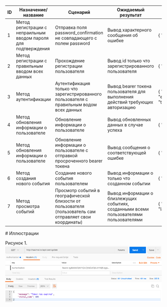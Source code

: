 <table>
    <thead>
        <tr>
            <th>
            ID
            </th>
            <th>
                Назначение/название
            </th>
            <th>
                Сценарий
            </th>
            <th>
                Ожидаемый результат
            </th>
            <th>
                Фактический результат
            </th>
            <th>
                Оценка
            </th>
        </tr>
    </thead>
    <tbody>
        <tr>
            <td>
                1
            </td>
            <td>
                 Метод регистрации с непраильным вводом пароля для подтверждения       
            </td>
            <td>
                 Отправка поля password_confirmation не совпадающего с полем password
            </td>
            <td>
                  Вывод характерного сообщения об ошибке
            </td>
            <td>
                  {
                      "message": "not valid data",
                      "errors": {
                          "password": [
                              "Подтверждение поля пароль не совпадает"
                          ]
                      },
                      "status_code": 422
                  }
            </td>
            <td>
                v
            </td>
        </tr>
        <tr>
            <td>
                2
            </td>
            <td>
                 Метод регистрации с правильным вводом всех данных       
            </td>
            <td>
                 Прохождение регистрации пользователя
            </td>
            <td>
                  Вывод id только что зарегистрированного пользователя
            </td>
            <td>
                  {
                      "data": {
                          "id": 4,
                          "email": "example@gmail.com",
                          "name": "Example Example"
                      }
                  }
            </td>
            <td>
                v
            </td>
        </tr>
        <tr>
            <td>
                3
            </td>
            <td>
                 Метод аутентификации     
            </td>
            <td>
                 Аутентификация только что зарегистрированного пользователя с правильным водом всех данных
            </td>
            <td>
                 Вывод bearer токена пользователя для выполнения действий требующих авторизацию
            </td>
            <td>
                  {
                      "access_token": "eyJ0eXAiOiJKV1QiLCJhbGciOiJIUzI1NiJ9.eyJpc3MiOiJodHRwOi8vbmV3ZHMubG9jL2FwaS91c2VyL2xvZ2luIiwiaWF0IjoxNTE1NjAxODg0LCJleHAiOjE1MTU2MDU0ODQsIm5iZiI6MTUxNTYwMTg4NCwianRpIjoiUE1MeFJWVW5RRExkNjE3SyIsInN1YiI6NCwicHJ2IjoiODdlMGFmMWVmOWZkMTU4MTJmZGVjOTcxNTNhMTRlMGIwNDc1NDZhYSJ9.OIrLMCOfa1O5uAdFyokwPBTVXQgl1rcyc2s_bO4BDDk",
                      "token_type": "bearer",
                      "expires_in": 3600
                  }
            </td>
            <td>
                v
            </td>
        </tr>
        <tr>
            <td>
                4
            </td>
            <td>
                 Метод обновления информации о пользователе    
            </td>
            <td>
                 Обновление информации о пользователе
            </td>
            <td>
                 Вывод обновленных данных в случае успеха
            </td>
            <td>
                {
                    "data": {
                        "id": 4,
                        "email": "example@gmail.com",
                        "name": "New Name",
                        "avatar": "R0lGODlhAQABAIAAAAUEBAAAACwAAAAAAQABAAACAkQBADs"
                    }
                }
            </td>
            <td>
                v
            </td>
        </tr>
        <tr>
            <td>
                5
            </td>
            <td>
                 Метод обновления информации о пользователе    
            </td>
            <td>
                 Обновление информации о пользователе с отправкой просроченного bearer токена
            </td>
            <td>
                 Вывод сообщения о соответствующей ошибке
            </td>
            <td>
                {
                    "message": "Token has expired",
                    "status_code": 401
                }
                На [рисунке 1](#1) можно увидеть скриншот из Postman с формированием данного запроса и получением ответа
            </td>
            <td>
                v
            </td>
        </tr>
        <tr>
            <td>
                6
            </td>
            <td>
                 Метод создания нового события    
            </td>
            <td>
                 Создание нового события пользователем
            </td>
            <td>
                 Вывод информации о только что созданном событии
            </td>
            <td>
                {
                    "data": {
                        "id": 2,
                        "longitude": 53.911598,
                        "latitude": 27.595895,
                        "description": {
                                         "text": "BSUIR exam at 11.01.2018",
                                         expire_in: 1515664805
                        },
                        "created_at": {
                                         "date": "2018-01-10 16:51:09.000000",
                                         "timezone_type": 3,
                                         "timezone": "UTC"
                                     },
                        "updated_at": {
                                      "date": "2018-01-10 16:51:09.000000",
                                      "timezone_type": 3,
                                      "timezone": "UTC"
                                  },
                        "user_id": 2
                    }
                }
            </td>
            <td>
                v
            </td>
        </tr>
        <tr>
            <td>
                7
            </td>
            <td>
                 Метод просмотра событий    
            </td>
            <td>
                 Просмотр событий в географической близости от пользователя (пользователь сам отправляет свои координаты)
            </td>
            <td>
                 Вывод информации о близлежущих событиях, созданными всеми пользователями пользователями
            </td>
            <td>
                {
                    "data": {
                        "events": [
                            {
                                "id": 1,
                                "longitude": 53.911598,
                                "latitude": 27.595895,
                                "description": {
                                                 "text": "BSUIR exam at 11.01.2018",
                                                 expire_in: 1515664805
                                },
                                "created_at": {
                                                 "date": "207-12-22 12:11:02.000000",
                                                 "timezone_type": 3,
                                                 "timezone": "UTC"
                                             },
                                "updated_at": {
                                                 "date": "207-12-22 12:11:02.000000",
                                                 "timezone_type": 3,
                                                 "timezone": "UTC"
                                          },
                                "user_id": 1
                            },
                            {
                                "id": 2,
                                "longitude": 53.911598,
                                "latitude": 27.595895,
                                "description": {
                                                 "text": "BSUIR exam at 11.01.2018",
                                                 expire_in: 1515664805
                                },
                                "created_at": {
                                                 "date": "2018-01-10 16:51:09.000000",
                                                 "timezone_type": 3,
                                                 "timezone": "UTC"
                                             },
                                "updated_at": {
                                              "date": "2018-01-10 16:51:09.000000",
                                              "timezone_type": 3,
                                              "timezone": "UTC"
                                          },
                                "user_id": 2
                            }
                        ]
                    }
                }
            </td>
            <td>
                v
            </td>
        </tr>
    </tbody>
</table>
# Иллюстрации

<a name="1"/>

Рисунок 1.
![Рисунок 1](./images/1.png)
